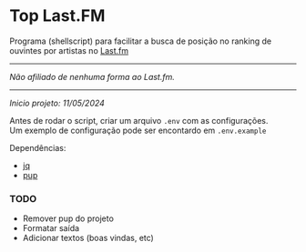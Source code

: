 # Top Last.FM
Programa (shellscript) para facilitar a busca de posição no ranking de ouvintes por artistas no [Last.fm](https://www.last.fm/home)

* * *
_Não afiliado de nenhuma forma ao Last.fm._
* * *

*Inicio projeto: 11/05/2024*

Antes de rodar o script, criar um arquivo `.env` com as configurações.\
Um exemplo de configuração pode ser encontardo em `.env.example`

Dependências:
- [jq](https://jqlang.github.io/jq/)
- [pup](https://github.com/ericchiang/pup)

### TODO
- Remover pup do projeto
- Formatar saída
- Adicionar textos (boas vindas, etc)
